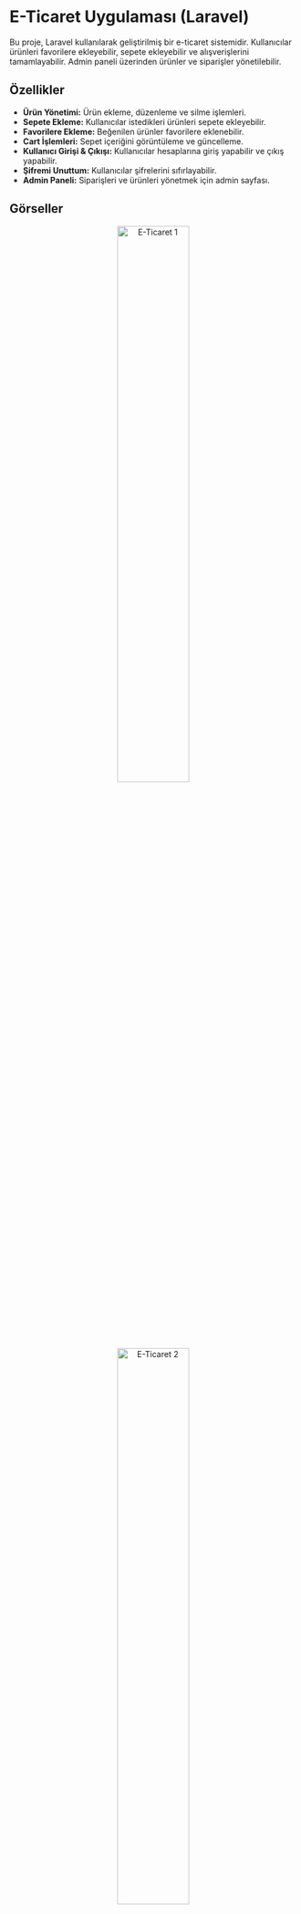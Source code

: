 # E-Ticaret Uygulaması (Laravel)

Bu proje, Laravel kullanılarak geliştirilmiş bir e-ticaret sistemidir. Kullanıcılar ürünleri favorilere ekleyebilir, sepete ekleyebilir ve alışverişlerini tamamlayabilir. Admin paneli üzerinden ürünler ve siparişler yönetilebilir.

## Özellikler
- **Ürün Yönetimi:** Ürün ekleme, düzenleme ve silme işlemleri.
- **Sepete Ekleme:** Kullanıcılar istedikleri ürünleri sepete ekleyebilir.
- **Favorilere Ekleme:** Beğenilen ürünler favorilere eklenebilir.
- **Cart İşlemleri:** Sepet içeriğini görüntüleme ve güncelleme.
- **Kullanıcı Girişi & Çıkışı:** Kullanıcılar hesaplarına giriş yapabilir ve çıkış yapabilir.
- **Şifremi Unuttum:** Kullanıcılar şifrelerini sıfırlayabilir.
- **Admin Paneli:** Siparişleri ve ürünleri yönetmek için admin sayfası.

## Görseller

<div align="center">
    <img src="https://github.com/user-attachments/assets/53e19995-2c6d-4168-8d31-ea7b0d216eab" width="50%" alt="E-Ticaret 1">
    <br> <br>
    <img src="https://github.com/user-attachments/assets/f359858f-93ce-4992-acb5-ddc338376273" width="50%" alt="E-Ticaret 2"> <br> <br>
    <img src="https://github.com/user-attachments/assets/dd6d8059-e839-4541-af78-89eeb640fae6" width="50%" alt="E-Ticaret 4">
    <br> <br>
    <img src="https://github.com/user-attachments/assets/ba68d702-1515-49c4-9e5b-d4555d98d08a" width="50%" alt="E-Ticaret 5"> <br> <br>
    <img src="https://github.com/user-attachments/assets/9897adaa-623b-4ad1-9d9d-8b2a495ce63d" width="50%" alt="E-Ticaret 6">
    <br> <br>
    <img src="https://github.com/user-attachments/assets/6056838a-ba0f-46af-ab15-ea0632f407de" width="50%" alt="E-Ticaret 7"> <br> <br>
    <img src="https://github.com/user-attachments/assets/f528fc21-2825-439e-aa8c-1286759c409b" width="50%" alt="E-Ticaret 8">
</div>

